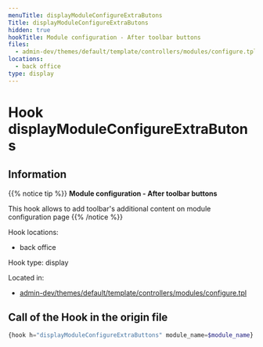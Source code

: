 ```yaml
---
menuTitle: displayModuleConfigureExtraButons
Title: displayModuleConfigureExtraButons
hidden: true
hookTitle: Module configuration - After toolbar buttons
files:
  - admin-dev/themes/default/template/controllers/modules/configure.tpl
locations:
  - back office
type: display
---
```


# Hook displayModuleConfigureExtraButons

## Information

{{% notice tip %}}
**Module configuration - After toolbar buttons** 

This hook allows to add toolbar's additional content on module configuration page
{{% /notice %}}

Hook locations: 
  - back office

Hook type: display

Located in: 
  - [admin-dev/themes/default/template/controllers/modules/configure.tpl](https://github.com/PrestaShop/Prestashop/blob/8.0.x/admin-dev/themes/default/template/controllers/modules/configure.tpl)

## Call of the Hook in the origin file

```php
{hook h="displayModuleConfigureExtraButtons" module_name=$module_name}
```